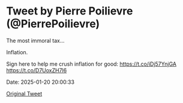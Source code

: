 # Tweet by Pierre Poilievre (@PierrePoilievre)

The most immoral tax... 

Inflation.

Sign here to help me crush inflation for good: https://t.co/iDj57YnjGA https://t.co/D7UoxZH7l6

Date: 2025-01-20 20:00:33

[Original Tweet](https://x.com/PierrePoilievre/status/1881431641282732179)
